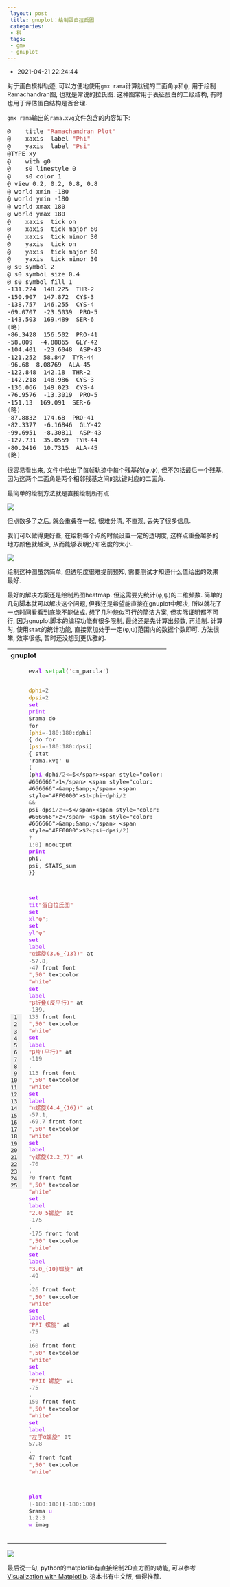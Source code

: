 ```yaml
---
 layout: post
 title: gnuplot：绘制蛋白拉氏图
 categories:
 - 科
 tags:
 - gmx
 - gnuplot
---
```


- 2021-04-21 22:24:44

对于蛋白模拟轨迹, 可以方便地使用`gmx rama`计算肽键的二面角φ和ψ, 用于绘制Ramachandran图, 也就是常说的拉氏图. 这种图常用于表征蛋白的二级结构, 有时也用于评估蛋白结构是否合理.

`gmx rama`输出的`rama.xvg`文件包含的内容如下:

<div class="highlight"><pre style="line-height:125%"><span></span>@    title <span style="color: #BB4444">&quot;Ramachandran Plot&quot;</span>
@    xaxis  label <span style="color: #BB4444">&quot;Phi&quot;</span>
@    yaxis  label <span style="color: #BB4444">&quot;Psi&quot;</span>
@TYPE xy
@    with g0
@    s0 linestyle 0
@    s0 color 1
@ view 0.2, 0.2, 0.8, 0.8
@ world xmin -180
@ world ymin -180
@ world xmax 180
@ world ymax 180
@    xaxis  tick on
@    xaxis  tick major 60
@    xaxis  tick minor 30
@    yaxis  tick on
@    yaxis  tick major 60
@    yaxis  tick minor 30
@ s0 symbol 2
@ s0 symbol size 0.4
@ s0 symbol fill 1
-131.224  148.225  THR-2
-150.907  147.872  CYS-3
-138.757  146.255  CYS-4
-69.0707  -23.5039  PRO-5
-143.503  169.489  SER-6
<span style="color: #666666">(</span>略<span style="color: #666666">)</span>
-86.3428  156.502  PRO-41
-58.009  -4.88865  GLY-42
-104.401  -23.6048  ASP-43
-121.252  58.847  TYR-44
-96.68  8.08769  ALA-45
-122.848  142.18  THR-2
-142.218  148.986  CYS-3
-136.066  149.023  CYS-4
-76.9576  -13.3019  PRO-5
-151.13  169.091  SER-6
<span style="color: #666666">(</span>略<span style="color: #666666">)</span>
-87.8832  174.68  PRO-41
-82.3377  -6.16846  GLY-42
-99.6951  -8.30811  ASP-43
-127.731  35.0559  TYR-44
-80.2416  10.7315  ALA-45
<span style="color: #666666">(</span>略<span style="color: #666666">)</span></pre></div>

很容易看出来, 文件中给出了每帧轨迹中每个残基的(φ,ψ), 但不包括最后一个残基, 因为这两个二面角是两个相邻残基之间的肽键对应的二面角.

最简单的绘制方法就是直接绘制所有点

![](https://jerkwin.github.io/pic/rama-1.png)

但点数多了之后, 就会重叠在一起, 很难分清, 不直观, 丢失了很多信息.

我们可以做得更好些, 在绘制每个点的时候设置一定的透明度, 这样点重叠越多的地方颜色就越深, 从而能够表明分布密度的大小.

![](https://jerkwin.github.io/pic/rama-2.png)

绘制这种图虽然简单, 但透明度很难提前预知, 需要测试才知道什么值给出的效果最好.

最好的解决方案还是绘制热图heatmap. 但这需要先统计(φ,ψ)的二维频数. 简单的几句脚本就可以解决这个问题, 但我还是希望能直接在gnuplot中解决, 所以就花了一点时间看看到底能不能做成. 想了几种貌似可行的简洁方案, 但实际证明都不可行, 因为gnuplot脚本的编程功能有很多限制, 最终还是先计算出频数, 再绘制. 计算时, 使用`stat`的统计功能, 直接累加处于一定(φ,ψ)范围内的数据个数即可. 方法很笨, 效率很低, 暂时还没想到更优雅的.

<table class="highlighttable"><th colspan="2" style="text-align:left">gnuplot</th><tr><td><div class="linenodiv" style="background-color: #f0f0f0; padding-right: 10px"><pre style="line-height:125%"> 1
 2
 3
 4
 5
 6
 7
 8
 9
10
11
12
13
14
15
16
17
18
19
20
21
22
23
24
25</pre></div></td><td class="code"><div class="highlight"><pre style="line-height:125%"><span></span><span style="#FF0000">eva</span><span style="color: #AA22FF; font-weight: bold">l</span> <span style="color: #00A000">setpal</span>(<span style="color: #BB4444">&#39;</span>cm_parula<span style="color: #BB4444">&#39;</span>)

<span style="color: #B8860B">dphi</span><span style="color: #666666">=2</span>
<span style="color: #B8860B">dpsi</span><span style="color: #666666">=2</span>
<span style="color: #AA22FF; font-weight: bold">set</span> <span style="color: #AA22FF">print</span> <span style="#FF0000">$</span>rama
<span style="#FF0000">do</span> <span style="#FF0000">for</span> <span style="#FF0000">[</span><span style="color: #B8860B">phi</span><span style="color: #666666">=-180:180:</span>dphi] {
<span style="#FF0000">do</span> <span style="#FF0000">for</span> <span style="#FF0000">[</span><span style="color: #B8860B">psi</span><span style="color: #666666">=-180:180:</span>dpsi] {
	<span style="#FF0000">stat</span> <span style="#FF0000">&#39;rama.xvg&#39;</span> <span style="#FF0000">u</span> <span style="#FF0000">(</span> <span style="#FF0000">(p</span><span style="color: #AA22FF; font-weight: bold">hi</span><span style="color: #666666">-</span>dphi<span style="color: #666666">/2&lt;=</span><span style="#FF0000">$</span><span style="color: #666666">1</span> <span style="color: #666666">&amp;&amp;</span> <span style="#FF0000">$</span><span style="color: #666666">1&lt;</span>phi<span style="color: #666666">+</span>dphi<span style="color: #666666">/2</span> <span style="color: #666666">&amp;&amp;</span> psi<span style="color: #666666">-</span>dpsi<span style="color: #666666">/2&lt;=</span><span style="#FF0000">$</span><span style="color: #666666">2</span> <span style="color: #666666">&amp;&amp;</span> <span style="#FF0000">$</span><span style="color: #666666">2&lt;</span>psi<span style="color: #666666">+</span>dpsi<span style="color: #666666">/2</span>) <span style="color: #666666">?</span> <span style="color: #666666">1:0</span>) nooutput
	<span style="color: #AA22FF; font-weight: bold">print</span> phi<span style="color: #666666">,</span> psi<span style="color: #666666">,</span> STATS_sum
<span style="#FF0000">}}</span>

<span style="color: #AA22FF; font-weight: bold">set</span> <span style="color: #AA22FF">tit</span><span style="color: #BB4444">&quot;蛋白拉氏图&quot;</span>
<span style="color: #AA22FF; font-weight: bold">set</span> <span style="color: #AA22FF">xl</span><span style="color: #BB4444">&quot;φ&quot;</span>; <span style="color: #AA22FF; font-weight: bold">set</span> <span style="color: #AA22FF">yl</span><span style="color: #BB4444">&quot;ψ&quot;</span>
<span style="color: #AA22FF; font-weight: bold">set</span> <span style="color: #AA22FF">label</span> <span style="color: #BB4444">&quot;α螺旋(3.6_{13})&quot;</span> at <span style="color: #666666">-57.8,</span> <span style="color: #666666">-47</span>   front font <span style="color: #BB4444">&quot;,50&quot;</span> textcolor <span style="color: #BB4444">&quot;white&quot;</span>
<span style="color: #AA22FF; font-weight: bold">set</span> <span style="color: #AA22FF">label</span> <span style="color: #BB4444">&quot;β折叠(反平行)&quot;</span>   at <span style="color: #666666">-139,</span>  <span style="color: #666666">135</span>   front font <span style="color: #BB4444">&quot;,50&quot;</span> textcolor <span style="color: #BB4444">&quot;white&quot;</span>
<span style="color: #AA22FF; font-weight: bold">set</span> <span style="color: #AA22FF">label</span> <span style="color: #BB4444">&quot;β片(平行)&quot;</span>       at <span style="color: #666666">-119</span> <span style="color: #666666">,</span> <span style="color: #666666">113</span>   front font <span style="color: #BB4444">&quot;,50&quot;</span> textcolor <span style="color: #BB4444">&quot;white&quot;</span>
<span style="color: #AA22FF; font-weight: bold">set</span> <span style="color: #AA22FF">label</span> <span style="color: #BB4444">&quot;π螺旋(4.4_{16})&quot;</span> at <span style="color: #666666">-57.1,</span> <span style="color: #666666">-69.7</span> front font <span style="color: #BB4444">&quot;,50&quot;</span> textcolor <span style="color: #BB4444">&quot;white&quot;</span>
<span style="color: #AA22FF; font-weight: bold">set</span> <span style="color: #AA22FF">label</span> <span style="color: #BB4444">&quot;γ螺旋(2.2_7)&quot;</span>    at <span style="color: #666666">-70</span>  <span style="color: #666666">,</span>  <span style="color: #666666">70</span>   front font <span style="color: #BB4444">&quot;,50&quot;</span> textcolor <span style="color: #BB4444">&quot;white&quot;</span>
<span style="color: #AA22FF; font-weight: bold">set</span> <span style="color: #AA22FF">label</span> <span style="color: #BB4444">&quot;2.0_5螺旋&quot;</span>        at <span style="color: #666666">-175</span> <span style="color: #666666">,</span> <span style="color: #666666">-175</span>  front font <span style="color: #BB4444">&quot;,50&quot;</span> textcolor <span style="color: #BB4444">&quot;white&quot;</span>
<span style="color: #AA22FF; font-weight: bold">set</span> <span style="color: #AA22FF">label</span> <span style="color: #BB4444">&quot;3.0_{10}螺旋&quot;</span>     at <span style="color: #666666">-49</span>  <span style="color: #666666">,</span>  <span style="color: #666666">-26</span>  front font <span style="color: #BB4444">&quot;,50&quot;</span> textcolor <span style="color: #BB4444">&quot;white&quot;</span>
<span style="color: #AA22FF; font-weight: bold">set</span> <span style="color: #AA22FF">label</span> <span style="color: #BB4444">&quot;PPI 螺旋&quot;</span>         at <span style="color: #666666">-75</span>  <span style="color: #666666">,</span>  <span style="color: #666666">160</span>  front font <span style="color: #BB4444">&quot;,50&quot;</span> textcolor <span style="color: #BB4444">&quot;white&quot;</span>
<span style="color: #AA22FF; font-weight: bold">set</span> <span style="color: #AA22FF">label</span> <span style="color: #BB4444">&quot;PPII 螺旋&quot;</span>        at <span style="color: #666666">-75</span>  <span style="color: #666666">,</span>  <span style="color: #666666">150</span>  front font <span style="color: #BB4444">&quot;,50&quot;</span> textcolor <span style="color: #BB4444">&quot;white&quot;</span>
<span style="color: #AA22FF; font-weight: bold">set</span> <span style="color: #AA22FF">label</span> <span style="color: #BB4444">&quot;左手α螺旋&quot;</span>       at <span style="color: #666666">57.8</span> <span style="color: #666666">,</span>   <span style="color: #666666">47</span>  front font <span style="color: #BB4444">&quot;,50&quot;</span> textcolor <span style="color: #BB4444">&quot;white&quot;</span>

<span style="color: #AA22FF; font-weight: bold">plot</span> [<span style="color: #666666">-180:180</span>][<span style="color: #666666">-180:180</span>] <span style="#FF0000">$</span>rama <span style="color: #AA22FF">u</span> <span style="color: #666666">1:2:3</span> <span style="color: #AA22FF">w</span> imag</pre></div>
</td></tr></table>

![](https://jerkwin.github.io/pic/rama-3.png)

最后说一句, python的matplotlib有直接绘制2D直方图的功能, 可以参考[Visualization with Matplotlib](https://www.oreilly.com/library/view/python-data-science/9781491912126/ch04.html). 这本书有中文版, 值得推荐.
